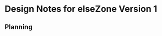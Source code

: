 Design Notes for elseZone Version 1
================================================================================


Planning
--------------------------------------------------------------------------------


